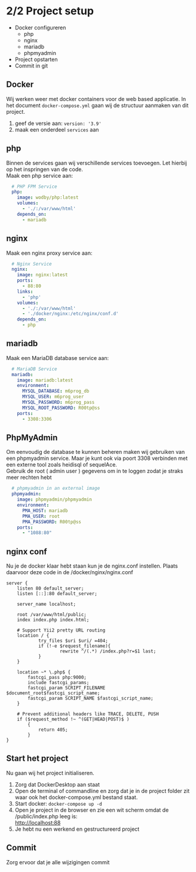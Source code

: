 # 2/2 Project setup
- Docker configureren
  - php
  - nginx
  - mariadb
  - phpmyadmin
- Project opstarten
- Commit in git

## Docker
Wij werken weer met docker containers voor de web based applicatie.
In het document `docker-compose.yml` gaan wij de structuur aanmaken van dit project.
1. geef de versie aan: `version: '3.9'`
2. maak een onderdeel `services` aan

## php
Binnen de services gaan wij verschillende services toevoegen. Let hierbij op het inspringen van de code.<br>
Maak een php service aan:
```yaml
  # PHP FPM Service
  php:
    image: wodby/php:latest
    volumes:
      - './:/var/www/html'
    depends_on:
      - mariadb
```

## nginx
Maak een nginx proxy service aan:
```yaml
  # Nginx Service
  nginx:
    image: nginx:latest
    ports:
      - 88:80
    links:
      - 'php'
    volumes:
      - './:/var/www/html'
      - './docker/nginx:/etc/nginx/conf.d'
    depends_on:
      - php
```

## mariadb
Maak een MariaDB database service aan:
```yaml
  # MariaDB Service
  mariadb:
    image: mariadb:latest
    environment:
      MYSQL_DATABASE: m6prog_db
      MYSQL_USER: m6prog_user
      MYSQL_PASSWORD: m6prog_pass
      MYSQL_ROOT_PASSWORD: R00tp@ss
    ports:
      - 3308:3306
```

## PhpMyAdmin
Om eenvoudig de database te kunnen beheren maken wij gebruiken van een phpmyadmin service. Maar je kunt ook via poort 3308 verbinden met een externe tool zoals heidisql of sequelAce.<br>
Gebruik de root ( admin user ) gegevens om in te loggen zodat je straks meer rechten hebt
```yaml
  # phpmyadmin in an external image
  phpmyadmin:
    image: phpmyadmin/phpmyadmin
    environment:
      PMA_HOST: mariadb
      PMA_USER: root
      PMA_PASSWORD: R00tp@ss
    ports:
      - "1088:80"
```

## nginx conf
Nu je de docker klaar hebt staan kun je de nginx.conf instellen. Plaats daarvoor deze code in de /docker/nginx/nginx.conf
```apacheconf
server {
    listen 80 default_server;
    listen [::]:80 default_server;
    
    server_name localhost;

    root /var/www/html/public;
    index index.php index.html;

    # Support Yii2 pretty URL routing
    location / {
            try_files $uri $uri/ =404;
            if (!-e $request_filename){
                    rewrite ^/(.*) /index.php?r=$1 last;
            }
    }

    location ~* \.php$ {
        fastcgi_pass php:9000;
        include fastcgi_params;
        fastcgi_param SCRIPT_FILENAME $document_root$fastcgi_script_name;
        fastcgi_param SCRIPT_NAME $fastcgi_script_name;
    }

    # Prevent additional headers like TRACE, DELETE, PUSH
    if ($request_method !~ ^(GET|HEAD|POST)$ )
        {
            return 405;
        }
}
```

## Start het project
Nu gaan wij het project initialiseren.
1. Zorg dat DockerDesktop aan staat
2. Open de terminal of commandline en zorg dat je in de project folder zit waar ook het docker-compose.yml bestand staat.
3. Start docker: `docker-compose up -d`
4. Open je project in de browser en zie een wit scherm omdat de /public/index.php leeg is: <br>
[http://localhost:88](http://localhost:88)
5. Je hebt nu een werkend en gestructureerd project

## Commit
Zorg ervoor dat je alle wijzigingen commit
